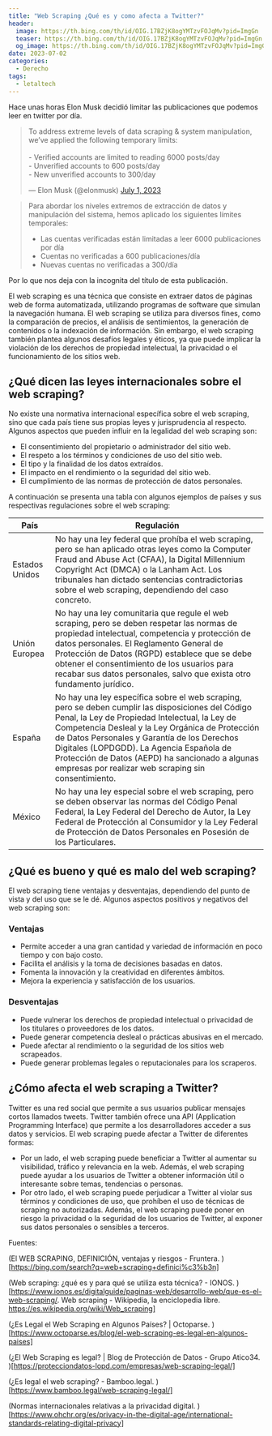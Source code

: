 ```yaml
---
title: "Web Scraping ¿Qué es y como afecta a Twitter?"
header:
  image: https://th.bing.com/th/id/OIG.17BZjK8ogYMTzvFOJqMv?pid=ImgGn
  teaser: https://th.bing.com/th/id/OIG.17BZjK8ogYMTzvFOJqMv?pid=ImgGn
  og_image: https://th.bing.com/th/id/OIG.17BZjK8ogYMTzvFOJqMv?pid=ImgGn
date: 2023-07-02
categories:
  - Derecho
tags:
  - letaltech
---
```


Hace unas horas Elon Musk decidió limitar las publicaciones que podemos leer en twitter por día.

<blockquote class="twitter-tweet"><p lang="en" dir="ltr">To address extreme levels of data scraping &amp; system manipulation, we’ve applied the following temporary limits:<br><br>- Verified accounts are limited to reading 6000 posts/day<br>- Unverified accounts to 600 posts/day<br>- New unverified accounts to 300/day</p>&mdash; Elon Musk (@elonmusk) <a href="https://twitter.com/elonmusk/status/1675187969420828672?ref_src=twsrc%5Etfw">July 1, 2023</a></blockquote> <script async src="https://platform.twitter.com/widgets.js" charset="utf-8"></script>

> Para abordar los niveles extremos de extracción de datos y manipulación del sistema, hemos aplicado los siguientes límites temporales:
> - Las cuentas verificadas están limitadas a leer 6000 publicaciones por día
>- Cuentas no verificadas a 600 publicaciones/día
> - Nuevas cuentas no verificadas a 300/día

Por lo que nos deja con la incognita del título de esta publicación.

El web scraping es una técnica que consiste en extraer datos de páginas web de forma automatizada, utilizando programas de software que simulan la navegación humana. El web scraping se utiliza para diversos fines, como la comparación de precios, el análisis de sentimientos, la generación de contenidos o la indexación de información. Sin embargo, el web scraping también plantea algunos desafíos legales y éticos, ya que puede implicar la violación de los derechos de propiedad intelectual, la privacidad o el funcionamiento de los sitios web.

## ¿Qué dicen las leyes internacionales sobre el web scraping?

No existe una normativa internacional específica sobre el web scraping, sino que cada país tiene sus propias leyes y jurisprudencia al respecto. Algunos aspectos que pueden influir en la legalidad del web scraping son:

- El consentimiento del propietario o administrador del sitio web.
- El respeto a los términos y condiciones de uso del sitio web.
- El tipo y la finalidad de los datos extraídos.
- El impacto en el rendimiento o la seguridad del sitio web.
- El cumplimiento de las normas de protección de datos personales.

A continuación se presenta una tabla con algunos ejemplos de países y sus respectivas regulaciones sobre el web scraping:

| País | Regulación |
| --- | --- |
| Estados Unidos | No hay una ley federal que prohíba el web scraping, pero se han aplicado otras leyes como la Computer Fraud and Abuse Act (CFAA), la Digital Millennium Copyright Act (DMCA) o la Lanham Act. Los tribunales han dictado sentencias contradictorias sobre el web scraping, dependiendo del caso concreto. |
| Unión Europea | No hay una ley comunitaria que regule el web scraping, pero se deben respetar las normas de propiedad intelectual, competencia y protección de datos personales. El Reglamento General de Protección de Datos (RGPD) establece que se debe obtener el consentimiento de los usuarios para recabar sus datos personales, salvo que exista otro fundamento jurídico. |
| España | No hay una ley específica sobre el web scraping, pero se deben cumplir las disposiciones del Código Penal, la Ley de Propiedad Intelectual, la Ley de Competencia Desleal y la Ley Orgánica de Protección de Datos Personales y Garantía de los Derechos Digitales (LOPDGDD). La Agencia Española de Protección de Datos (AEPD) ha sancionado a algunas empresas por realizar web scraping sin consentimiento. |
| México | No hay una ley especial sobre el web scraping, pero se deben observar las normas del Código Penal Federal, la Ley Federal del Derecho de Autor, la Ley Federal de Protección al Consumidor y la Ley Federal de Protección de Datos Personales en Posesión de los Particulares. |

## ¿Qué es bueno y qué es malo del web scraping?

El web scraping tiene ventajas y desventajas, dependiendo del punto de vista y del uso que se le dé. Algunos aspectos positivos y negativos del web scraping son:

### Ventajas

- Permite acceder a una gran cantidad y variedad de información en poco tiempo y con bajo costo.
- Facilita el análisis y la toma de decisiones basadas en datos.
- Fomenta la innovación y la creatividad en diferentes ámbitos.
- Mejora la experiencia y satisfacción de los usuarios.

### Desventajas

- Puede vulnerar los derechos de propiedad intelectual o privacidad de los titulares o proveedores de los datos.
- Puede generar competencia desleal o prácticas abusivas en el mercado.
- Puede afectar al rendimiento o la seguridad de los sitios web scrapeados.
- Puede generar problemas legales o reputacionales para los scraperos.

## ¿Cómo afecta el web scraping a Twitter?

Twitter es una red social que permite a sus usuarios publicar mensajes cortos llamados tweets. Twitter también ofrece una API (Application Programming Interface) que permite a los desarrolladores acceder a sus datos y servicios. El web scraping puede afectar a Twitter de diferentes formas:

- Por un lado, el web scraping puede beneficiar a Twitter al aumentar su visibilidad, tráfico y relevancia en la web. Además, el web scraping puede ayudar a los usuarios de Twitter a obtener información útil o interesante sobre temas, tendencias o personas.
- Por otro lado, el web scraping puede perjudicar a Twitter al violar sus términos y condiciones de uso, que prohíben el uso de técnicas de scraping no autorizadas. Además, el web scraping puede poner en riesgo la privacidad o la seguridad de los usuarios de Twitter, al exponer sus datos personales o sensibles a terceros.

Fuentes:

(El WEB SCRAPING, DEFINICIÓN, ventajas y riesgos - Fruntera. )[https://bing.com/search?q=web+scraping+definici%c3%b3n]

(Web scraping: ¿qué es y para qué se utiliza esta técnica? - IONOS. )[https://www.ionos.es/digitalguide/paginas-web/desarrollo-web/que-es-el-web-scraping/.
Web scraping - Wikipedia, la enciclopedia libre. https://es.wikipedia.org/wiki/Web_scraping]

(¿Es Legal el Web Scraping en Algunos Países? | Octoparse. )[https://www.octoparse.es/blog/el-web-scraping-es-legal-en-algunos-paises]

(¿El Web Scraping es legal? | Blog de Protección de Datos - Grupo Atico34. )[https://protecciondatos-lopd.com/empresas/web-scraping-legal/]

(¿Es legal el web scraping? - Bamboo.legal. )[https://www.bamboo.legal/web-scraping-legal/]

(Normas internacionales relativas a la privacidad digital. )[https://www.ohchr.org/es/privacy-in-the-digital-age/international-standards-relating-digital-privacy]

